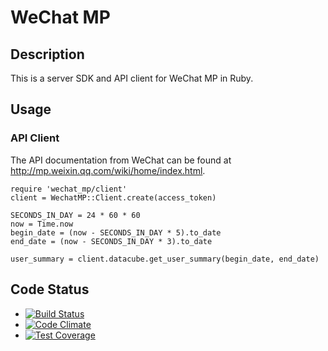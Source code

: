 # WeChat MP

## Description

This is a server SDK and API client for WeChat MP in Ruby.

## Usage

### API Client

The API documentation from WeChat can be found at http://mp.weixin.qq.com/wiki/home/index.html.

    require 'wechat_mp/client'
    client = WechatMP::Client.create(access_token)

    SECONDS_IN_DAY = 24 * 60 * 60
    now = Time.now
    begin_date = (now - SECONDS_IN_DAY * 5).to_date
    end_date = (now - SECONDS_IN_DAY * 3).to_date

    user_summary = client.datacube.get_user_summary(begin_date, end_date)

## Code Status

* [![Build Status](https://travis-ci.org/aifreedom/wechat_mp.svg?branch=songx%2Fadd-oauth-login)](https://travis-ci.org/aifreedom/wechat_mp)
* [![Code Climate](https://codeclimate.com/github/aifreedom/wechat_mp/badges/gpa.svg)](https://codeclimate.com/github/aifreedom/wechat_mp)
* [![Test Coverage](https://codeclimate.com/github/aifreedom/wechat_mp/badges/coverage.svg)](https://codeclimate.com/github/aifreedom/wechat_mp)
